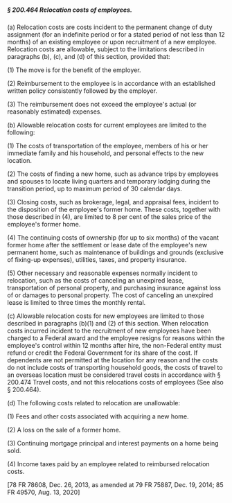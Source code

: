 ##### § 200.464 Relocation costs of employees. #####

(a) Relocation costs are costs incident to the permanent change of duty assignment (for an indefinite period or for a stated period of not less than 12 months) of an existing employee or upon recruitment of a new employee. Relocation costs are allowable, subject to the limitations described in paragraphs (b), (c), and (d) of this section, provided that:

(1) The move is for the benefit of the employer.

(2) Reimbursement to the employee is in accordance with an established written policy consistently followed by the employer.

(3) The reimbursement does not exceed the employee's actual (or reasonably estimated) expenses.

(b) Allowable relocation costs for current employees are limited to the following:

(1) The costs of transportation of the employee, members of his or her immediate family and his household, and personal effects to the new location.

(2) The costs of finding a new home, such as advance trips by employees and spouses to locate living quarters and temporary lodging during the transition period, up to maximum period of 30 calendar days.

(3) Closing costs, such as brokerage, legal, and appraisal fees, incident to the disposition of the employee's former home. These costs, together with those described in (4), are limited to 8 per cent of the sales price of the employee's former home.

(4) The continuing costs of ownership (for up to six months) of the vacant former home after the settlement or lease date of the employee's new permanent home, such as maintenance of buildings and grounds (exclusive of fixing-up expenses), utilities, taxes, and property insurance.

(5) Other necessary and reasonable expenses normally incident to relocation, such as the costs of canceling an unexpired lease, transportation of personal property, and purchasing insurance against loss of or damages to personal property. The cost of canceling an unexpired lease is limited to three times the monthly rental.

(c) Allowable relocation costs for new employees are limited to those described in paragraphs (b)(1) and (2) of this section. When relocation costs incurred incident to the recruitment of new employees have been charged to a Federal award and the employee resigns for reasons within the employee's control within 12 months after hire, the non-Federal entity must refund or credit the Federal Government for its share of the cost. If dependents are not permitted at the location for any reason and the costs do not include costs of transporting household goods, the costs of travel to an overseas location must be considered travel costs in accordance with § 200.474 Travel costs, and not this relocations costs of employees (See also § 200.464).

(d) The following costs related to relocation are unallowable:

(1) Fees and other costs associated with acquiring a new home.

(2) A loss on the sale of a former home.

(3) Continuing mortgage principal and interest payments on a home being sold.

(4) Income taxes paid by an employee related to reimbursed relocation costs.

[78 FR 78608, Dec. 26, 2013, as amended at 79 FR 75887, Dec. 19, 2014; 85 FR 49570, Aug. 13, 2020]